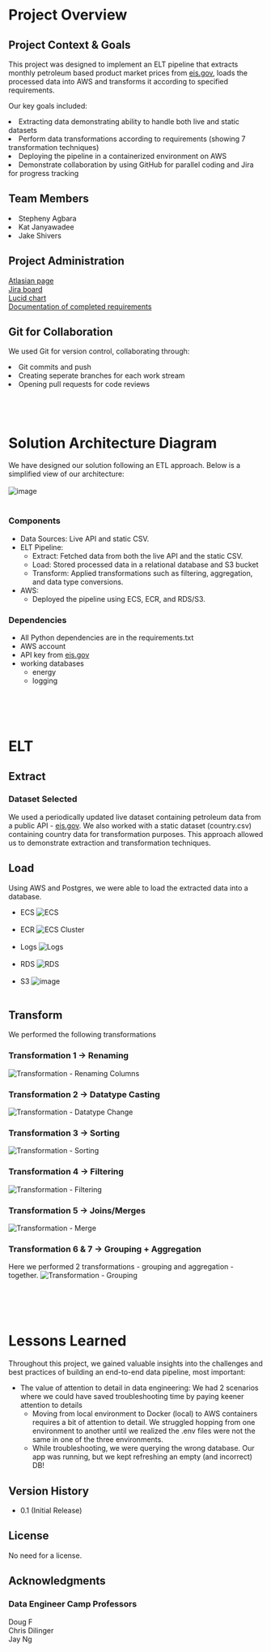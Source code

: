 # Project Overview

## Project Context & Goals
This project was designed to implement an ELT pipeline that extracts monthly petroleum based product market prices from [eis.gov](www.eis.gov), loads the processed data into AWS and transforms it according to specified requirements.

Our key goals included:

<li>Extracting data demonstrating ability to handle both live and static datasets<br>
<li>Perform data transformations according to requirements (showing 7 transformation techniques)<br>
<li>Deploying the pipeline in a containerized environment on AWS <br>
<li>Demonstrate collaboration by using GitHub for parallel coding and Jira for progress tracking


## Team Members
<li>Stepheny Agbara<br>
<li>Kat Janyawadee<br>
<li>Jake Shivers

## Project Administration
[Atlasian page](https://dataengineerproject.atlassian.net/wiki/spaces/DPG/overview)<br>
[Jira board](https://dataengineerproject.atlassian.net/jira/software/projects/DPG/boards/1)<br>
[Lucid chart](https://lucid.app/lucidchart/4b425887-b190-4d5f-b822-7e885d9269b4/edit?beaconFlowId=D2D9FA805D3E468C&invitationId=inv_f134d3d7-dd4c-4d63-b11c-4ece0c4d502e&page=0_0#)<br>
[Documentation of completed requirements](https://dataengineerproject.atlassian.net/wiki/spaces/~55705847a003daa7a04d90acfed162590a0dcc/database/2195458?savedViewId=7ff645f9-55ab-4e30-92de-969cd26175d2)<br>

## Git for Collaboration
We used Git for version control, collaborating through:
<li>Git commits and push<br>
<li>Creating seperate branches for each work stream <br>
<li>Opening pull requests for code reviews <br>

<br>
<br>
<br>


# Solution Architecture Diagram
We have designed our solution following an ETL approach. Below is a simplified view of our architecture:<br><br>
![image](https://github.com/user-attachments/assets/1671eb03-907e-4d63-a91a-81d51e2a86d5)<br><br>

### Components
* Data Sources: Live API and static CSV.<br>
* ELT Pipeline:
  * Extract: Fetched data from both the live API and the static CSV.
  * Load: Stored processed data in a relational database and S3 bucket
  * Transform: Applied transformations such as filtering, aggregation, and data type conversions.<br>
* AWS:<br>
  * Deployed the pipeline using ECS, ECR, and RDS/S3.


### Dependencies
* All Python dependencies are in the requirements.txt
* AWS account
* API key from [eis.gov](www.eis.gov)
* working databases
  * energy
  * logging<br>

<br>
<br>
<br>



# ELT

## Extract

### Dataset Selected
We used a periodically updated live dataset containing petroleum data from a public API - [eis.gov](www.eis.gov). We also worked with a static dataset (country.csv) containing country data for transformation purposes. This approach allowed us to demonstrate extraction and transformation techniques.

## Load
Using AWS and Postgres, we were able to load the extracted data into a database.<br>
  * ECS
![ECS](https://github.com/user-attachments/assets/05ed7e1b-a3ba-450d-9b86-295cf46bdb5a)<br><br>
  * ECR
![ECS Cluster](https://github.com/user-attachments/assets/6d48bce4-b26b-496a-a1ba-a050e885482b)<br><br>
  * Logs
![Logs](https://github.com/user-attachments/assets/4c519f3b-3e86-4848-8590-e5adadb6a77e)<br><br>
  * RDS
![RDS](https://github.com/user-attachments/assets/df30dc08-3972-4f3e-b5b6-403c47628262)<br><br>
  * S3
![image](https://github.com/user-attachments/assets/b0c6488a-c7e2-4be2-befc-2e9dcb6c2654)<br><br>


## Transform
We performed the following transformations
### Transformation 1 -> Renaming
![Transformation - Renaming Columns](Images/Transformation%20-%20Renaming%20Columns.png)
### Transformation 2 -> Datatype Casting
![Transformation - Datatype Change](Images/Transformation%20-%20Datatype%20Change.png)
### Transformation 3 -> Sorting
![Transformation - Sorting](Images/Transformation%20-%20Sorting.png)
### Transformation 4 -> Filtering
![Transformation - Filtering](Images/Transformation%20-%20Filtering.png)
### Transformation 5 -> Joins/Merges
![Transformation - Merge](Images/Transformation%20-%20Merge.png)
### Transformation 6 & 7 -> Grouping + Aggregation
Here we performed 2 transformations - grouping and aggregation - together.
![Transformation - Grouping](Images/Transformation%20-%20Grouping.png)


<br>
<br>
<br>


# Lessons Learned
Throughout this project, we gained valuable insights into the challenges and best practices of building an end-to-end data pipeline, most important:

* The value of attention to detail in data engineering: We had 2 scenarios where we could have saved troubleshooting time by paying keener attention to details
  * Moving from local environment to Docker (local) to AWS containers requires a bit of attention to detail. We struggled hopping from one environment to another until we realized the .env files were not the same in one of the three environments.
  * While troubleshooting, we were querying the wrong database. Our app was running, but we kept refreshing an empty (and incorrect) DB!


## Version History
* 0.1 (Initial Release)

## License

No need for a license.

## Acknowledgments
### Data Engineer Camp Professors<br>
Doug F <br>
Chris Dilinger <br>
Jay Ng <br>